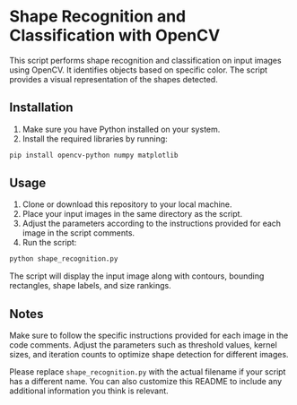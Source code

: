 # Shape Recognition and Classification with OpenCV

This script performs shape recognition and classification on input images using OpenCV. It identifies objects based on specific color. The script provides a visual representation of the shapes detected.

## Installation

1. Make sure you have Python installed on your system.
2. Install the required libraries by running:

```bash
pip install opencv-python numpy matplotlib
```

## Usage

1. Clone or download this repository to your local machine.
2. Place your input images in the same directory as the script.
3. Adjust the parameters according to the instructions provided for each image in the script comments.
4. Run the script:

```bash
python shape_recognition.py
```

The script will display the input image along with contours, bounding rectangles, shape labels, and size rankings.

## Notes

Make sure to follow the specific instructions provided for each image in the code comments. Adjust the parameters such as threshold values, kernel sizes, and iteration counts to optimize shape detection for different images.


Please replace `shape_recognition.py` with the actual filename if your script has a different name. You can also customize this README to include any additional information you think is relevant.
